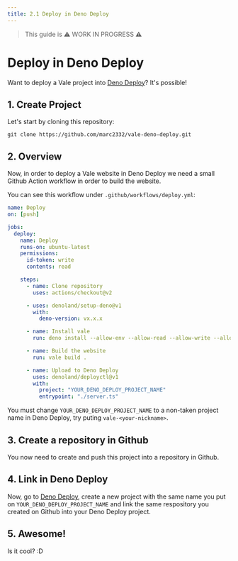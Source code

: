```yaml
---
title: 2.1 Deploy in Deno Deploy
---
```


> This guide is ⚠️ WORK IN PROGRESS ⚠️

# Deploy in Deno Deploy

Want to deploy a Vale project into [Deno Deploy](https://deno.com/deploy/)? It's possible!

## 1. Create Project

Let's start by cloning this repository:

```
git clone https://github.com/marc2332/vale-deno-deploy.git
```

## 2. Overview

Now, in order to deploy a Vale website in Deno Deploy we need a small Github Action workflow in order to build the website.

You can see this workflow under `.github/workflows/deploy.yml`:

```yml
name: Deploy
on: [push]

jobs:
  deploy:
    name: Deploy
    runs-on: ubuntu-latest
    permissions:
      id-token: write
      contents: read

    steps:
      - name: Clone repository
        uses: actions/checkout@v2

      - uses: denoland/setup-deno@v1
        with:
          deno-version: vx.x.x

      - name: Install vale
        run: deno install --allow-env --allow-read --allow-write --allow-net --unstable -n vale https://deno.land/x/vale@0.1.4/mod.ts

      - name: Build the website
        run: vale build .

      - name: Upload to Deno Deploy
        uses: denoland/deployctl@v1
        with:
          project: "YOUR_DENO_DEPLOY_PROJECT_NAME"
          entrypoint: "./server.ts"
```

You must change `YOUR_DENO_DEPLOY_PROJECT_NAME` to a non-taken project name in Deno Deploy, try puting `vale-<your-nickname>`.

## 3. Create a repository in Github

You now need to create and push this project into a repository in Github.

## 4. Link in Deno Deploy

Now, go to [Deno Deploy](https://deno.com/deploy/), create a new project with the same name you put on `YOUR_DENO_DEPLOY_PROJECT_NAME` and link the same respository you created on Github into your Deno Deploy project.

## 5. Awesome!

Is it cool? :D
